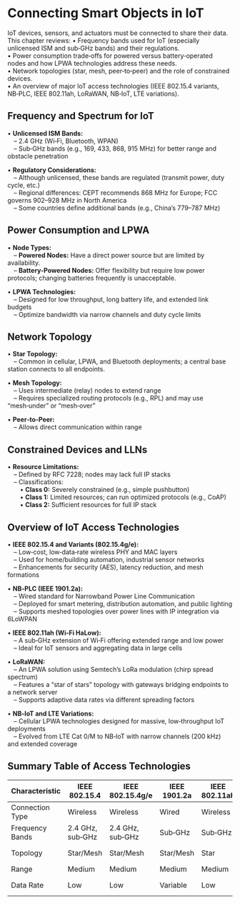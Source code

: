 # Connecting Smart Objects in IoT

IoT devices, sensors, and actuators must be connected to share their data. This chapter reviews:
• Frequency bands used for IoT (especially unlicensed ISM and sub‑GHz bands) and their regulations.  
• Power consumption trade‑offs for powered versus battery‑operated nodes and how LPWA technologies address these needs.  
• Network topologies (star, mesh, peer‑to‑peer) and the role of constrained devices.  
• An overview of major IoT access technologies (IEEE 802.15.4 variants, NB‑PLC, IEEE 802.11ah, LoRaWAN, NB‑IoT, LTE variations).

## Frequency and Spectrum for IoT

• **Unlicensed ISM Bands:**  
 – 2.4 GHz (Wi‑Fi, Bluetooth, WPAN)  
 – Sub‑GHz bands (e.g., 169, 433, 868, 915 MHz) for better range and obstacle penetration

• **Regulatory Considerations:**  
 – Although unlicensed, these bands are regulated (transmit power, duty cycle, etc.)  
 – Regional differences: CEPT recommends 868 MHz for Europe; FCC governs 902–928 MHz in North America  
 – Some countries define additional bands (e.g., China’s 779–787 MHz)

## Power Consumption and LPWA

• **Node Types:**  
 – **Powered Nodes:** Have a direct power source but are limited by availability.  
 – **Battery-Powered Nodes:** Offer flexibility but require low power protocols; changing batteries frequently is unacceptable.

• **LPWA Technologies:**  
 – Designed for low throughput, long battery life, and extended link budgets  
 – Optimize bandwidth via narrow channels and duty cycle limits

## Network Topology

• **Star Topology:**  
 – Common in cellular, LPWA, and Bluetooth deployments; a central base station connects to all endpoints.

• **Mesh Topology:**  
 – Uses intermediate (relay) nodes to extend range  
 – Requires specialized routing protocols (e.g., RPL) and may use “mesh‑under” or “mesh‑over”

• **Peer‑to‑Peer:**  
 – Allows direct communication within range

## Constrained Devices and LLNs

• **Resource Limitations:**  
 – Defined by RFC 7228; nodes may lack full IP stacks  
 – Classifications:  
  • **Class 0:** Severely constrained (e.g., simple pushbutton)  
  • **Class 1:** Limited resources; can run optimized protocols (e.g., CoAP)  
  • **Class 2:** Sufficient resources for full IP stack

## Overview of IoT Access Technologies

• **IEEE 802.15.4 and Variants (802.15.4g/e):**  
 – Low‑cost, low‑data‑rate wireless PHY and MAC layers  
 – Used for home/building automation, industrial sensor networks  
 – Enhancements for security (AES), latency reduction, and mesh formations

• **NB‑PLC (IEEE 1901.2a):**  
 – Wired standard for Narrowband Power Line Communication  
 – Deployed for smart metering, distribution automation, and public lighting  
 – Supports meshed topologies over power lines with IP integration via 6LoWPAN

• **IEEE 802.11ah (Wi‑Fi HaLow):**  
 – A sub‑GHz extension of Wi‑Fi offering extended range and low power  
 – Ideal for IoT sensors and aggregating data in large cells

• **LoRaWAN:**  
 – An LPWA solution using Semtech’s LoRa modulation (chirp spread spectrum)  
 – Features a “star of stars” topology with gateways bridging endpoints to a network server  
 – Supports adaptive data rates via different spreading factors

• **NB‑IoT and LTE Variations:**  
 – Cellular LPWA technologies designed for massive, low‑throughput IoT deployments  
 – Evolved from LTE Cat 0/M to NB‑IoT with narrow channels (200 kHz) and extended coverage

## Summary Table of Access Technologies

| Characteristic  | IEEE 802.15.4    | IEEE 802.15.4g/e | IEEE 1901.2a | IEEE 802.11ah | LoRaWAN            | NB-IoT       |
| --------------- | ---------------- | ---------------- | ------------ | ------------- | ------------------ | ------------ |
| Connection Type | Wireless         | Wireless         | Wired        | Wireless      | Wireless           | Wireless     |
| Frequency Bands | 2.4 GHz, sub‑GHz | 2.4 GHz, sub‑GHz | Sub‑GHz      | Sub‑GHz       | Unlicensed sub‑GHz | Licensed     |
| Topology        | Star/Mesh        | Star/Mesh        | Star/Mesh    | Star          | Star of stars      | Star         |
| Range           | Medium           | Medium           | Medium       | Medium        | Long               | Long         |
| Data Rate       | Low              | Low              | Variable     | Low           | Low–moderate       | Low–moderate |
